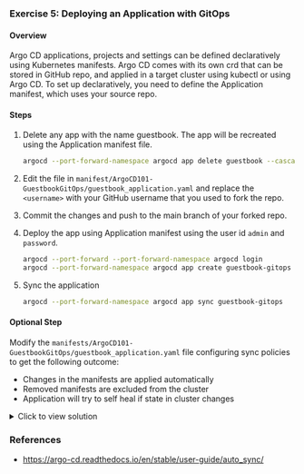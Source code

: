 ### Exercise 5: Deploying an Application with GitOps

#### Overview

Argo CD applications, projects and settings can be defined declaratively using Kubernetes manifests. Argo CD comes with its own crd that can be stored in GitHub repo, and applied in a target cluster using kubectl or using Argo CD.
To set up declaratively, you need to define the Application manifest, which uses your source repo.

#### Steps

1. Delete any app with the name guestbook. The app will be recreated using the Application manifest file.
    ```sh
    argocd --port-forward-namespace argocd app delete guestbook --cascade
    ```
1. Edit the file in `manifest/ArgoCD101-GuestbookGitOps/guestbook_application.yaml` and replace the `<username>` with your GitHub username that you used to fork the repo.
1. Commit the changes and push to the main branch of your forked repo.
1. Deploy the app using Application manifest using the user id `admin` and `password`.

    ```sh
    argocd --port-forward --port-forward-namespace argocd login
    argocd --port-forward-namespace argocd app create guestbook-gitops --repo "https://github.com/$WORKSHOP_USER/ArgoCDRollouts" --path manifests/ArgoCD101-GuestbookGitOps --dest-namespace default --dest-server https://kubernetes.default.svc
    ```

1. Sync the application

    ```sh
    argocd --port-forward-namespace argocd app sync guestbook-gitops
    ```

#### Optional Step

Modify the `manifests/ArgoCD101-GuestbookGitOps/guestbook_application.yaml` file configuring sync policies to get the following outcome:
- Changes in the manifests are applied automatically
- Removed manifests are excluded from the cluster
- Application will try to self heal if state in cluster changes


<details>
<summary>Click to view solution</summary>
<ol>
<li>Add the below spec to manifests/ArgoCD101-GuestbookGitOps/guestbook_application.yaml

```yaml
syncPolicy:
  automated:
    prune: true
    selfHeal: true
```
</li>
<li>Commit the changes and push to the main branch of your forked repo.</li>
<li>Apply the new manifest to Argo CD.

```
argocd --port-forward --port-forward-namespace argocd login
argocd --port-forward-namespace argocd app sync guestbook-gitops
```
</li>
<li>Verify the Sync policy from the Argo CD UI.</li>
</ol>
</details>

### References
- https://argo-cd.readthedocs.io/en/stable/user-guide/auto_sync/

